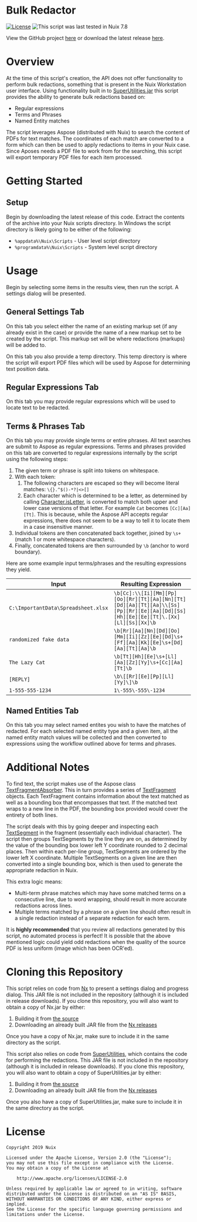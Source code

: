 Bulk Redactor
=============

[![License](https://img.shields.io/badge/License-Apache%202.0-blue.svg)](http://www.apache.org/licenses/LICENSE-2.0) ![This script was last tested in Nuix 7.8](https://img.shields.io/badge/Script%20Tested%20in%20Nuix-7.8-green.svg)

View the GitHub project [here](https://github.com/Nuix/Bulk-Redactor) or download the latest release [here](https://github.com/Nuix/Bulk-Redactor/releases).

# Overview

At the time of this script's creation, the API does not offer functionality to perform bulk redactions, something that is present in the Nuix Workstation user interface.  Using functionality built in to [SuperUtilities.jar](https://github.com/Nuix/SuperUtilities) this script provides the ability to generate bulk redactions based on:
- Regular expressions
- Terms and Phrases
- Named Entity matches

The script leverages Aspose (distributed with Nuix) to search the content of PDFs for text matches.  The coordinates of each match are converted to a form which can then be used to apply redactions to items in your Nuix case.  Since Aposes needs a PDF file to work from for the searching, this script will export temporary PDF files for each item processed.

# Getting Started

## Setup

Begin by downloading the latest release of this code.  Extract the contents of the archive into your Nuix scripts directory.  In Windows the script directory is likely going to be either of the following:

- `%appdata%\Nuix\Scripts` - User level script directory
- `%programdata%\Nuix\Scripts` - System level script directory

# Usage

Begin by selecting some items in the results view, then run the script.  A settings dialog will be presented.

## General Settings Tab

On this tab you select either the name of an existing markup set (if any already exist in the case) or provide the name of a new markup set to be created by the script.  This markup set will be where redactions (markups) will be added to.

On this tab you also provide a temp directory.  This temp directory is where the script will export PDF files which will be used by Aspose for determining text position data.

## Regular Expressions Tab

On this tab you may provide regular expressions which will be used to locate text to be redacted.

## Terms & Phrases Tab

On this tab you may provide single terms or entire phrases.  All text searches are submit to Aspose as regular expressions.  Terms and phrases provided on this tab are converted to regular expressions internally by the script using the following steps:

1. The given term or phrase is split into tokens on whitespace.
2. With each token:
	1. The following characters are escaped so they will become literal matches: `\{}.^$()-*?|<>[]`
	2. Each character which is determined to be a letter, as determined by calling [Character.isLetter](https://docs.oracle.com/javase/8/docs/api/java/lang/Character.html#isLetter-char-), is converted to match both upper and lower case versions of that letter.  For example `Cat` becomes `[Cc][Aa][Tt]`.  This is because, while the Aspose API accepts regular expressions, there does not seem to be a way to tell it to locate them in a case insensitive manner.
3. Individual tokens are then concatenated back together, joined by `\s+` (match 1 or more whitespace characters).
4. Finally, concatenated tokens are then surrounded by `\b` (anchor to word boundary).

Here are some example input terms/phrases and the resulting expressions they yield.

| Input | Resulting Expression |
|-------|----------------------|
| `C:\ImportantData\Spreadsheet.xlsx` | `\b[Cc]:\\[Ii][Mm][Pp][Oo][Rr][Tt][Aa][Nn][Tt][Dd][Aa][Tt][Aa]\\[Ss][Pp][Rr][Ee][Aa][Dd][Ss][Hh][Ee][Ee][Tt]\.[Xx][Ll][Ss][Xx]\b` |
| `randomized fake data` | `\b[Rr][Aa][Nn][Dd][Oo][Mm][Ii][Zz][Ee][Dd]\s+[Ff][Aa][Kk][Ee]\s+[Dd][Aa][Tt][Aa]\b` |
| `The Lazy Cat` | `\b[Tt][Hh][Ee]\s+[Ll][Aa][Zz][Yy]\s+[Cc][Aa][Tt]\b` |
| `[REPLY]` | `\b\[[Rr][Ee][Pp][Ll][Yy]\]\b` |
| `1-555-555-1234` | `1\-555\-555\-1234` |

## Named Entities Tab

On this tab you may select named entites you wish to have the matches of redacted.  For each selected named entity type and a given item, all the named entity match values will be collected and then converted to expressions using the workflow outlined above for terms and phrases.

# Additional Notes

To find text, the script makes use of the Aspose class [TextFragmentAbsorber](https://apireference.aspose.com/java/pdf/com.aspose.pdf/TextFragmentAbsorber).  This in turn provides a series of [TextFragment](https://apireference.aspose.com/java/pdf/com.aspose.pdf/TextFragment) objects.  Each TextFragment contains information about the text matched as well as a bounding box that encompasses that text.  If the matched text wraps to a new line in the PDF, the bounding box provided would cover the entirety of both lines.

The script deals with this by going deeper and inspecting each [TextSegment](https://apireference.aspose.com/java/pdf/com.aspose.pdf/TextSegment) in the fragment (essentially each individual character).  The script then groups TextSegments by the line they are on, as determined by the value of the bounding box lower left Y coordinate rounded to 2 decimal places.  Then within each per-line group, TextSegments are ordered by the lower left X coordinate.  Multiple TextSegments on a given line are then converted into a single bounding box, which is then used to generate the appropriate redaction in Nuix.

This extra logic means:
- Multi-term phrase matches which may have some matched terms on a consecutive line, due to word wrapping, should result in more accurate redactions across lines.
- Multiple terms matched by a phrase on a given line should often result in a single redaction instead of a separate redaction for each term.

It is **highly recommended** that you review all redactions generated by this script, no automated process is perfect!  It is possible that the above mentioned logic could yield odd redactions when the quality of the source PDF is less uniform (image which has been OCR'ed).

# Cloning this Repository

This script relies on code from [Nx](https://github.com/Nuix/Nx) to present a settings dialog and progress dialog.  This JAR file is not included in the repository (although it is included in release downloads).  If you clone this repository, you will also want to obtain a copy of Nx.jar by either:
1. Building it from [the source](https://github.com/Nuix/Nx)
2. Downloading an already built JAR file from the [Nx releases](https://github.com/Nuix/Nx/releases)

Once you have a copy of Nx.jar, make sure to include it in the same directory as the script.

This script also relies on code from [SuperUtilities](https://github.com/Nuix/SuperUtilities), which contains the code for performing the redactions.  This JAR file is not included in the repository (although it is included in release downloads).  If you clone this repository, you will also want to obtain a copy of SuperUtilities.jar by either:
1. Building it from [the source](https://github.com/Nuix/SuperUtilities)
2. Downloading an already built JAR file from the [Nx releases](https://github.com/Nuix/SuperUtilities/releases)

Once you also have a copy of SuperUtilities.jar, make sure to include it in the same directory as the script.

# License

```
Copyright 2019 Nuix

Licensed under the Apache License, Version 2.0 (the "License");
you may not use this file except in compliance with the License.
You may obtain a copy of the License at

    http://www.apache.org/licenses/LICENSE-2.0

Unless required by applicable law or agreed to in writing, software
distributed under the License is distributed on an "AS IS" BASIS,
WITHOUT WARRANTIES OR CONDITIONS OF ANY KIND, either express or implied.
See the License for the specific language governing permissions and
limitations under the License.
```
